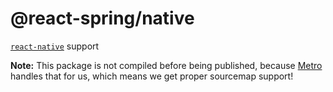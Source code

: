 # @react-spring/native

[`react-native`](https://github.com/facebook/react-native) support

**Note:** This package is not compiled before being published, because [Metro](https://github.com/facebook/metro)
handles that for us, which means we get proper sourcemap support!
